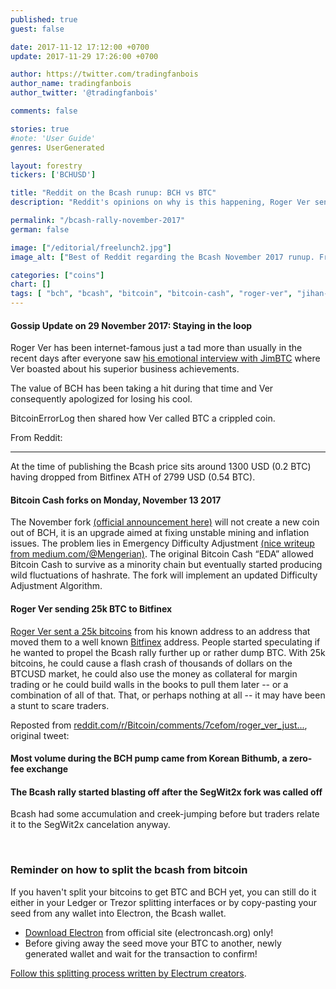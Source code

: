 ```yaml
---
published: true
guest: false

date: 2017-11-12 17:12:00 +0700
update: 2017-11-29 17:26:00 +0700

author: https://twitter.com/tradingfanbois
author_name: tradingfanbois
author_twitter: '@tradingfanbois'

comments: false

stories: true
#note: 'User Guide'
genres: UserGenerated

layout: forestry
tickers: ['BCHUSD']

title: "Reddit on the Bcash runup: BCH vs BTC"
description: "Reddit's opinions on why is this happening, Roger Ver sending 25k BTC to Bitfinex, Korean zero-fee volume."

permalink: "/bcash-rally-november-2017"
german: false

image: ["/editorial/freelunch2.jpg"]
image_alt: ["Best of Reddit regarding the Bcash November 2017 runup. Free Lunch image via Pexels."]

categories: ["coins"]
chart: []
tags: [ "bch", "bcash", "bitcoin", "bitcoin-cash", "roger-ver", "jihan-wu"]
---
```



#### Gossip Update on 29 November 2017: Staying in the loop

<amp-twitter width="375"
  height="472"
  layout="responsive"
  data-tweetid="935326980026830848">
</amp-twitter>


Roger Ver has been internet-famous just a tad more than usually in the recent days after everyone saw [his emotional interview with JimBTC](https://twitter.com/JimBTC/status/935326980026830848) where Ver boasted about his superior business achievements.

The value of BCH has been taking a hit during that time and Ver consequently apologized for losing his cool.

BitcoinErrorLog then shared how Ver called BTC a crippled coin.

<amp-twitter width="375"
  height="472"
  layout="responsive"
  data-tweetid="935786314204680192">
</amp-twitter>

From Reddit:


<amp-reddit
  layout="responsive"
  width="700"
  height="300"
  data-embedtype="comment"
  data-embedparent="true"
  data-embedlive="true"
  data-src="https://www.reddit.com/r/BitcoinMarkets/comments/7gae0g/daily_discussion_wednesday_november_29_2017/dqhyjkf">
</amp-reddit>


_____________________________________

At the time of publishing the Bcash price sits around 1300 USD (0.2 BTC) having dropped from Bitfinex ATH of 2799 USD (0.54 BTC).

#### Bitcoin Cash forks on Monday, November 13 2017

The November fork [(official announcement here)](https://www.bitcoinabc.org/november) will not create a new coin out of BCH, it is an upgrade aimed at fixing unstable mining and inflation issues. The problem lies in Emergency Difficulty Adjustment [(nice writeup from medium.com/@Mengerian)](https://medium.com/@Mengerian/bringing-stability-to-bitcoin-cash-difficulty-adjustments-eae8def0efa4). The original Bitcoin Cash “EDA” allowed Bitcoin Cash to survive as a minority chain but eventually started producing wild fluctuations of hashrate. The fork will implement an updated Difficulty Adjustment Algorithm.

<amp-reddit
  layout="responsive"
  width="700"
  height="300"
  data-embedtype="comment"
  data-embedparent="true"
  data-embedlive="true"
  data-src="https://www.reddit.com/r/BitcoinMarkets/comments/7cckz1/friendly_reminder_bch_has_a_50_increase_inflation/dpoz5xo/?ref=share&amp;ref_source=embed">
</amp-reddit>


<amp-reddit
  layout="responsive"
  width="700"
  height="300"
  data-embedtype="comment"
  data-embedparent="true"
  data-embedlive="true"
  data-src="https://www.reddit.com/r/BitcoinMarkets/comments/7cckz1/friendly_reminder_bch_has_a_50_increase_inflation/dpp8fum/">
</amp-reddit>


#### Roger Ver sending 25k BTC to Bitfinex

[Roger Ver sent a 25k bitcoins](https://blockchair.com/bitcoin/address/16cou7Ht6WjTzuFyDBnht9hmvXytg6XdVT) from his known address to an address that moved them to a well known [Bitfinex](https://www.bitfinex.com/?refcode=5egV78YtlC) address. People started speculating if he wanted to propel the Bcash rally further up or rather dump BTC. With 25k bitcoins, he could cause a flash crash of thousands of dollars on the BTCUSD market, he could also use the money as collateral for margin trading or he could build walls in the books to pull them later -- or a combination of all of that. That, or perhaps nothing at all -- it may have been a stunt to scare traders.

<amp-reddit
  layout="responsive"
  width="700"
  height="300"
  data-embedtype="comment"
  data-embedparent="true"
  data-embedlive="true"
  data-src="https://www.reddit.com/r/BitcoinMarkets/comments/7cd9yl/daily_discussion_sunday_november_12_2017/dpp9sb4/">
</amp-reddit>

Reposted from [reddit.com/r/Bitcoin/comments/7cefom/roger_ver_just...](https://www.reddit.com/r/Bitcoin/comments/7cefom/roger_ver_just_sent_25k_btc_to_bitfinex/), original tweet:

<amp-twitter width="375"
  height="472"
  layout="responsive"
  data-tweetid="929626408753627136">
</amp-twitter>

#### Most volume during the BCH pump came from Korean Bithumb, a zero-fee exchange

<amp-reddit
  layout="responsive"
  width="700"
  height="300"
  data-embedtype="comment"
  data-embedparent="true"
  data-embedlive="true"
  data-src="https://www.reddit.com/r/BitcoinMarkets/comments/7bz7gp/what_is_fueling_the_current_bitcoin_cash_rally/dpnx221/">
</amp-reddit>


#### The Bcash rally started blasting off after the SegWit2x fork was called off

Bcash had some accumulation and creek-jumping before but traders relate it to the SegWit2x cancelation anyway.

<amp-reddit
  layout="responsive"
  width="700"
  height="300"
  data-embedtype="comment"
  data-embedparent="true"
  data-embedlive="true"
  data-src="https://www.reddit.com/r/BitcoinMarkets/comments/7bz7gp/what_is_fueling_the_current_bitcoin_cash_rally/dplz7zc/">
</amp-reddit>

<br>

### Reminder on how to split the bcash from bitcoin

If you haven't split your bitcoins to get BTC and BCH yet, you can still do it either in your Ledger or Trezor splitting interfaces or by copy-pasting your seed from any wallet into Electron, the Bcash wallet.

* [Download Electron](https://electroncash.org/) from official site (electroncash.org) only!
* Before giving away the seed move your BTC to another, newly generated wallet and wait for the transaction to confirm!

[Follow this splitting process written by Electrum creators](https://electrum.org/bcc2.txt).
